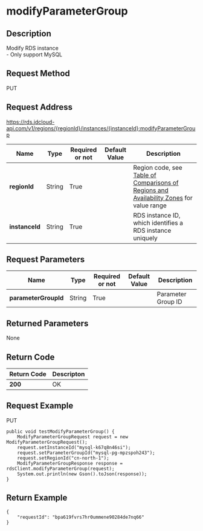 # modifyParameterGroup


## Description
Modify RDS instance<br>- Only support MySQL

## Request Method
PUT

## Request Address
https://rds.jdcloud-api.com/v1/regions/{regionId}/instances/{instanceId}:modifyParameterGroup

|Name|Type|Required or not|Default Value|Description|
|---|---|---|---|---|
|**regionId**|String|True| |Region code, see [Table of Comparisons of Regions and Availability Zones](../Enum-Definitions/Regions-AZ.md) for value range|
|**instanceId**|String|True| |RDS instance ID, which identifies a RDS instance uniquely|

## Request Parameters
|Name|Type|Required or not|Default Value|Description|
|---|---|---|---|---|
|**parameterGroupId**|String|True| |Parameter Group ID|


## Returned Parameters
None


## Return Code
|Return Code|Descripton|
|---|---|
|**200**|OK|

## Request Example
PUT
```
public void testModifyParameterGroup() {
    ModifyParameterGroupRequest request = new ModifyParameterGroupRequest();
    request.setInstanceId("mysql-k67q8n46si");
    request.setParameterGroupId("mysql-pg-mpzspoh243");
    request.setRegionId("cn-north-1");
    ModifyParameterGroupResponse response = rdsClient.modifyParameterGroup(request);
    System.out.println(new Gson().toJson(response));
}

```

## Return Example
```
{
    "requestId": "bpa619fvrs7hr0ummene90284de7nq66"
}
```
